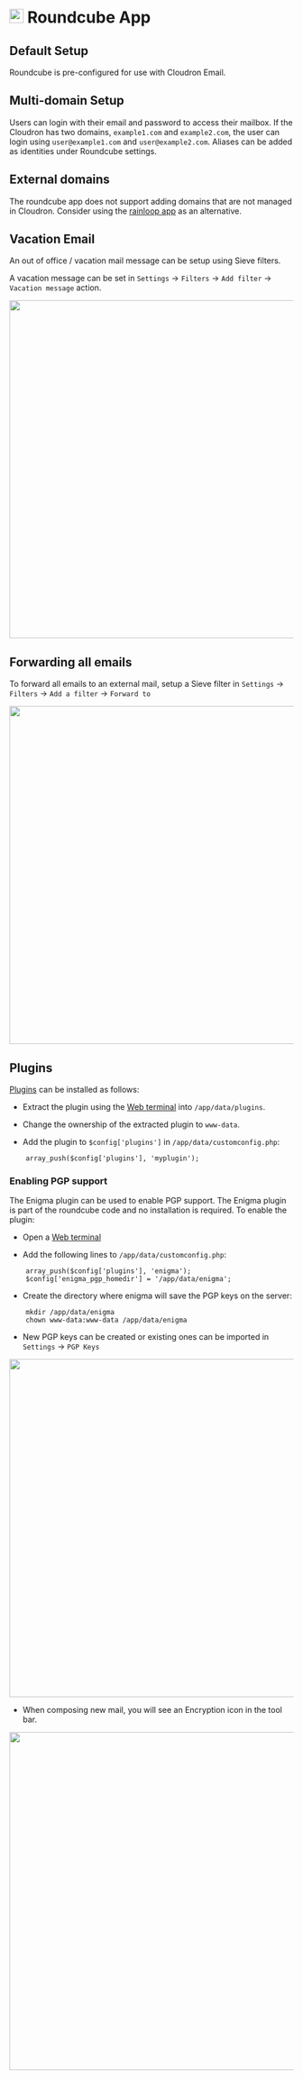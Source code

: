 # <img src="/documentation/img/roundcube-logo.png" width="25px"> Roundcube App

## Default Setup

Roundcube is pre-configured for use with Cloudron Email. 

## Multi-domain Setup

Users can login with their email and password to access their mailbox. If the
Cloudron has two domains, `example1.com` and `example2.com`, the user can login
using `user@example1.com` and `user@example2.com`. Aliases can be added as identities
under Roundcube settings.

## External domains

The roundcube app does not support adding domains that are not managed in Cloudron.
Consider using the [rainloop app](/documentation/apps/rainloop) as an alternative.

## Vacation Email

An out of office / vacation mail message can be setup using Sieve filters.

A vacation message can be set in `Settings` -> `Filters` -> `Add filter` -> `Vacation message` action.

<center>
<img src="/documentation/img/email-vacation-message-roundcube.png" class="shadow" width="600px">
</center>

## Forwarding all emails

To forward all emails to an external mail, setup a Sieve filter in
`Settings` -> `Filters` -> `Add a filter` -> `Forward to`

<center>
<img src="/documentation/img/forward-all-emails-roundcube.png" class="shadow" width="600px">
</center>

## Plugins

[Plugins](https://plugins.roundcube.net/explore/) can be installed as follows:

* Extract the plugin using the [Web terminal](apps/#web-terminal) into
  `/app/data/plugins`.

* Change the ownership of the extracted plugin to `www-data`.

* Add the plugin to `$config['plugins']` in `/app/data/customconfig.php`:
```
    array_push($config['plugins'], 'myplugin');
```

### Enabling PGP support

The Enigma plugin can be used to enable PGP support. The Enigma plugin is part of the
roundcube code and no installation is required. To enable the plugin:

* Open a [Web terminal](apps/#web-terminal)

* Add the following lines to `/app/data/customconfig.php`:
```
    array_push($config['plugins'], 'enigma');
    $config['enigma_pgp_homedir'] = '/app/data/enigma';
```

* Create the directory where enigma will save the PGP keys on the server:
```
    mkdir /app/data/enigma
    chown www-data:www-data /app/data/enigma
```
* New PGP keys can be created or existing ones can be imported in `Settings` -> `PGP Keys`

<center>
<img src="/documentation/img/roundcube-pgp-settings.png" class="shadow" width="600px">
</center>


* When composing new mail, you will see an Encryption icon in the tool bar.

<center>
<img src="/documentation/img/roundcube-encryption-icon.png" class="shadow" width="600px">
</center>


